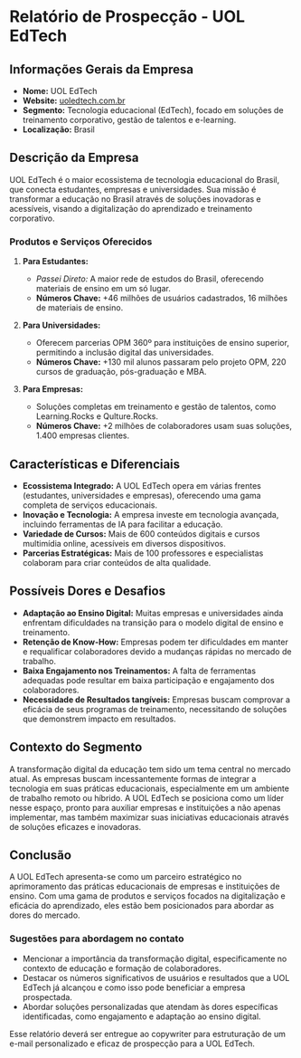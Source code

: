 # Relatório de Prospecção - UOL EdTech

## Informações Gerais da Empresa
- **Nome:** UOL EdTech
- **Website:** [uoledtech.com.br](http://www.uoledtech.com.br)
- **Segmento:** Tecnologia educacional (EdTech), focado em soluções de treinamento corporativo, gestão de talentos e e-learning.
- **Localização:** Brasil

## Descrição da Empresa
UOL EdTech é o maior ecossistema de tecnologia educacional do Brasil, que conecta estudantes, empresas e universidades. Sua missão é transformar a educação no Brasil através de soluções inovadoras e acessíveis, visando a digitalização do aprendizado e treinamento corporativo.

### Produtos e Serviços Oferecidos
1. **Para Estudantes:**
   - *Passei Direto:* A maior rede de estudos do Brasil, oferecendo materiais de ensino em um só lugar.
   - **Números Chave:** +46 milhões de usuários cadastrados, 16 milhões de materiais de ensino.

2. **Para Universidades:**
   - Oferecem parcerias OPM 360º para instituições de ensino superior, permitindo a inclusão digital das universidades.
   - **Números Chave:** +130 mil alunos passaram pelo projeto OPM, 220 cursos de graduação, pós-graduação e MBA.

3. **Para Empresas:**
   - Soluções completas em treinamento e gestão de talentos, como Learning.Rocks e Qulture.Rocks.
   - **Números Chave:** +2 milhões de colaboradores usam suas soluções, 1.400 empresas clientes.

## Características e Diferenciais
- **Ecossistema Integrado:** A UOL EdTech opera em várias frentes (estudantes, universidades e empresas), oferecendo uma gama completa de serviços educacionais.
- **Inovação e Tecnologia:** A empresa investe em tecnologia avançada, incluindo ferramentas de IA para facilitar a educação.
- **Variedade de Cursos:** Mais de 600 conteúdos digitais e cursos multimídia online, acessíveis em diversos dispositivos.
- **Parcerias Estratégicas:** Mais de 100 professores e especialistas colaboram para criar conteúdos de alta qualidade.

## Possíveis Dores e Desafios
- **Adaptação ao Ensino Digital:** Muitas empresas e universidades ainda enfrentam dificuldades na transição para o modelo digital de ensino e treinamento.
- **Retenção de Know-How:** Empresas podem ter dificuldades em manter e requalificar colaboradores devido a mudanças rápidas no mercado de trabalho.
- **Baixa Engajamento nos Treinamentos:** A falta de ferramentas adequadas pode resultar em baixa participação e engajamento dos colaboradores.
- **Necessidade de Resultados tangíveis:** Empresas buscam comprovar a eficácia de seus programas de treinamento, necessitando de soluções que demonstrem impacto em resultados.

## Contexto do Segmento
A transformação digital da educação tem sido um tema central no mercado atual. As empresas buscam incessantemente formas de integrar a tecnologia em suas práticas educacionais, especialmente em um ambiente de trabalho remoto ou híbrido. A UOL EdTech se posiciona como um líder nesse espaço, pronto para auxiliar empresas e instituições a não apenas implementar, mas também maximizar suas iniciativas educacionais através de soluções eficazes e inovadoras.

## Conclusão
A UOL EdTech apresenta-se como um parceiro estratégico no aprimoramento das práticas educacionais de empresas e instituições de ensino. Com uma gama de produtos e serviços focados na digitalização e eficácia do aprendizado, eles estão bem posicionados para abordar as dores do mercado.

### Sugestões para abordagem no contato
- Mencionar a importância da transformação digital, especificamente no contexto de educação e formação de colaboradores.
- Destacar os números significativos de usuários e resultados que a UOL EdTech já alcançou e como isso pode beneficiar a empresa prospectada.
- Abordar soluções personalizadas que atendam às dores específicas identificadas, como engajamento e adaptação ao ensino digital.

Esse relatório deverá ser entregue ao copywriter para estruturação de um e-mail personalizado e eficaz de prospecção para a UOL EdTech.